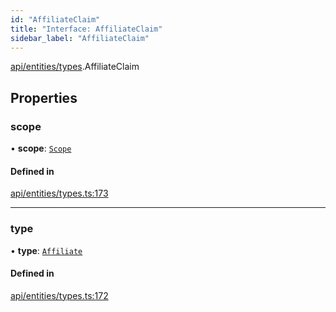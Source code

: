 ```yaml
---
id: "AffiliateClaim"
title: "Interface: AffiliateClaim"
sidebar_label: "AffiliateClaim"
---
```


[api/entities/types](../../../../../modules/API/Entities/Types/Types.md).AffiliateClaim

## Properties

### scope

• **scope**: [`Scope`](../Scope/Scope.md)

#### Defined in

[api/entities/types.ts:173](https://github.com/PolymeshAssociation/polymesh-sdk/blob/fe2e6dd1d/src/api/entities/types.ts#L173)

___

### type

• **type**: [`Affiliate`](../../../../../enums/API/Entities/Types/ClaimType/ClaimType.md#affiliate)

#### Defined in

[api/entities/types.ts:172](https://github.com/PolymeshAssociation/polymesh-sdk/blob/fe2e6dd1d/src/api/entities/types.ts#L172)
